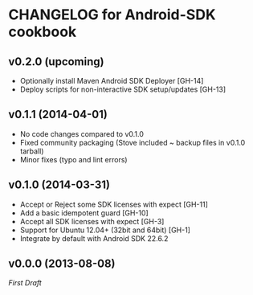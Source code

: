CHANGELOG for Android-SDK cookbook
==================================

v0.2.0 (upcoming)
-------------------

- Optionally install Maven Android SDK Deployer [GH-14]
- Deploy scripts for non-interactive SDK setup/updates [GH-13]

v0.1.1 (2014-04-01)
-------------------

- No code changes compared to v0.1.0
- Fixed community packaging (Stove included ~ backup files in v0.1.0 tarball)
- Minor fixes (typo and lint errors)

v0.1.0 (2014-03-31)
-------------------

- Accept or Reject some SDK licenses with expect [GH-11]
- Add a basic idempotent guard [GH-10]
- Accept all SDK licenses with expect [GH-3]
- Support for Ubuntu 12.04+ (32bit and 64bit) [GH-1]
- Integrate by default with Android SDK 22.6.2

v0.0.0 (2013-08-08)
-------------------

*First Draft*

